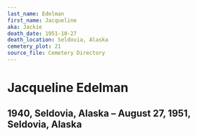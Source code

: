 ```yaml
---
last_name: Edelman
first_name: Jacqueline
aka: Jackie
death_date: 1951-10-27
death_location: Seldovia, Alaska
cemetery_plot: 21
source_file: Cemetery Directory
---
```

# Jacqueline Edelman

## 1940, Seldovia, Alaska – August 27, 1951, Seldovia, Alaska

